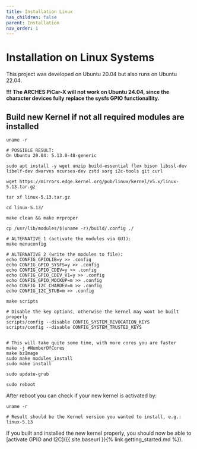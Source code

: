 ```yaml
---
title: Installation Linux
has_children: false
parent: Installation
nav_order: 1
---
```


# Installation on Linux Systems
This project was developed on Ubuntu 20.04 but also runs on Ubuntu 22.04.

**!!! The ARCHES PiCar-X will not work on Ubuntu 24.04, since the character devices fully replace the sysfs GPIO functionallity.**

## Build new Kernel if not all required modules are installed

```console
uname -r

# POSSIBLE RESULT:
On Ubuntu 20.04: 5.13.0-48-generic

sudo apt install -y wget unzip build-essential flex bison libssl-dev libelf-dev dwarves ncurses-dev zstd xorg i2c-tools git curl

wget https://mirrors.edge.kernel.org/pub/linux/kernel/v5.x/linux-5.13.tar.gz

tar xf linux-5.13.tar.gz

cd linux-5.13/

make clean && make mrproper

cp /usr/lib/modules/$(uname -r)/build/.config ./

# ALTERNATIVE 1 (activate the modules via GUI):
make menuconfig

# ALTERNATIVE 2 (write the modules to file):
echo CONFIG_GPIOLIB=y >> .config
echo CONFIG_GPIO_SYSFS=y >> .config 
echo CONFIG_GPIO_CDEV=y >> .config
echo CONFIG_GPIO_CDEV_V1=y >> .config
echo CONFIG_GPIO_MOCKUP=m >> .config   
echo CONFIG_I2C_CHARDEV=m >> .config
echo CONFIG_I2C_STUB=m >> .config

make scripts

# Disable the key options, otherwise the kernel may wont be built properly
scripts/config --disable CONFIG_SYSTEM_REVOCATION_KEYS
scripts/config --disable CONFIG_SYSTEM_TRUSTED_KEYS


# This will take quite some time, with more cores you are faster
make -j #NumberOfCores
make bzImage
sudo make modules_install
sudo make install

sudo update-grub

sudo reboot
```

After reboot you can check if your new kernel is activated by:

```console
uname -r

# Result should be the Kernel version you wanted to install, e.g.:
linux-5.13
```

If you built and installed the new kernel properly, you should now be able to [activate GPIO and I2C]({{ site.baseurl }}{% link getting_started.md %}). 